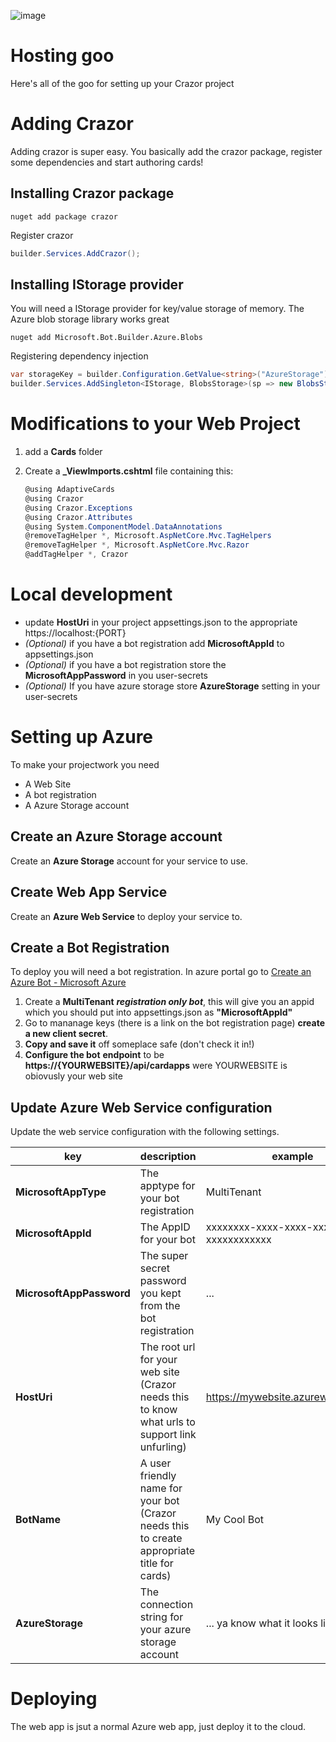 

![image](https://user-images.githubusercontent.com/17789481/197238565-e3f895d0-6def-4d41-aba2-721d5432b1ef.png)


# Hosting goo

Here's all of the goo for setting up your Crazor project

# Adding Crazor 

Adding crazor is super easy.  You basically add the crazor package, register some dependencies and start authoring cards!

## Installing Crazor package

```shell
nuget add package crazor
```

Register crazor

```c#
builder.Services.AddCrazor();
```



## Installing IStorage provider

You will need a IStorage provider for key/value storage of memory. The Azure blob storage library works great

```shell
nuget add Microsoft.Bot.Builder.Azure.Blobs
```

Registering dependency injection

```C#
var storageKey = builder.Configuration.GetValue<string>("AzureStorage");
builder.Services.AddSingleton<IStorage, BlobsStorage>(sp => new BlobsStorage(storageKey, "mybot"));
```

# Modifications to your Web Project

1. add a **Cards** folder

2. Create a **_ViewImports.cshtml** file containing this:

   ```C#
   @using AdaptiveCards
   @using Crazor
   @using Crazor.Exceptions
   @using Crazor.Attributes
   @using System.ComponentModel.DataAnnotations
   @removeTagHelper *, Microsoft.AspNetCore.Mvc.TagHelpers
   @removeTagHelper *, Microsoft.AspNetCore.Mvc.Razor
   @addTagHelper *, Crazor
   ```

   

# Local development 

* update **HostUri** in your project appsettings.json to the appropriate https://localhost:{PORT}
* *(Optional)* if you have a bot registration add **MicrosoftAppId** to appsettings.json
* *(Optional)* if you have a bot registration store the **MicrosoftAppPassword** in you user-secrets
* *(Optional)* If you have azure storage store **AzureStorage** setting in your user-secrets

# Setting up Azure

To make your projectwork you need

* A Web Site
* A bot registration
* A Azure Storage account

## Create an Azure Storage account

Create an **Azure Storage** account for your service to use.

## Create Web App Service

Create an **Azure Web Service** to deploy your service to.

## Create a Bot Registration

To deploy you will need a bot registration.  In azure portal go to [Create an Azure Bot - Microsoft Azure](https://ms.portal.azure.com/#create/Microsoft.AzureBot)
1. Create a **MultiTenant** ***registration only bot***, this will give you an appid which you should put into appsettings.json as **"MicrosoftAppId"**
2. Go to mananage keys (there is a link on the bot registration page) **create a new client secret**.  
3. **Copy and save it** off someplace safe (don't check it in!) 
4. **Configure the bot** **endpoint** to be **https://{YOURWEBSITE}/api/cardapps** were YOURWEBSITE is obiovusly your web site



## Update Azure Web Service configuration

Update the web service configuration with the following settings.

| key                      | description                                                  | example                              |
| ------------------------ | ------------------------------------------------------------ | ------------------------------------ |
| **MicrosoftAppType**     | The apptype for your bot registration                        | MultiTenant                          |
| **MicrosoftAppId**       | The AppID for your bot                                       | xxxxxxxx-xxxx-xxxx-xxxx-xxxxxxxxxxxx |
| **MicrosoftAppPassword** | The super secret password you kept from the bot registration | ...                                  |
| **HostUri**              | The root url for your web site (Crazor needs this to know what urls to support link unfurling) | https://mywebsite.azurewebsites.net  |
| **BotName**              | A user friendly name for your bot (Crazor needs this to create appropriate title for cards) | My Cool Bot                          |
| **AzureStorage**         | The connection string for your azure storage account         | ... ya know what it looks like...    |





# Deploying

The web app is jsut a normal Azure web app, just deploy it to the cloud.

